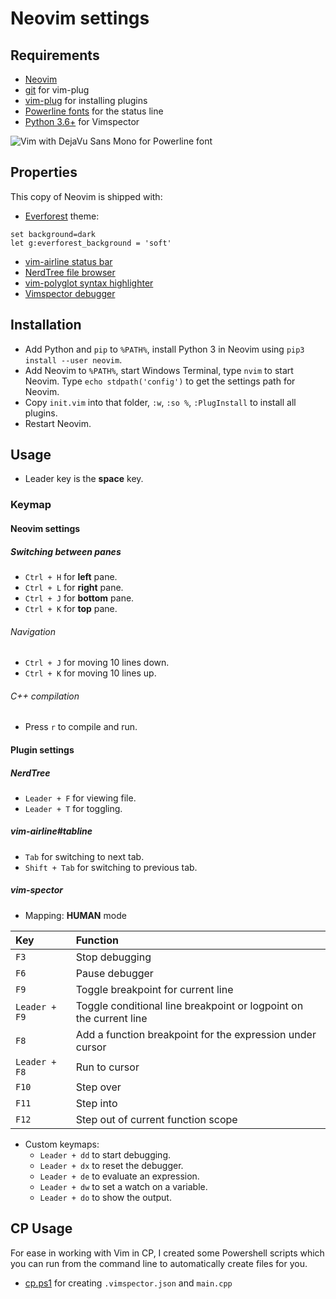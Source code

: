# Neovim settings
## Requirements
- [Neovim](https://neovim.io/)
- [git](https://git-scm.com/) for vim-plug
- [vim-plug](https://github.com/junegunn/vim-plug) for installing plugins
- [Powerline fonts](https://github.com/powerline/fonts) for the status line
- [Python 3.6+](https://www.python.org/downloads/) for Vimspector

![Vim with DejaVu Sans Mono for Powerline font](https://github.com/duythecoder/nvim-settings/blob/main/screenshots/Vim%20with%20DejaVu%20Sans%20Mono%20for%20Powerline%20font.png)
[^1]: On my PC, I have great difficulty in debugging because the debugger continuously jump into libraries, I still haven't found a solution for this.

## Properties
This copy of Neovim is shipped with:
- [Everforest](https://github.com/sainnhe/everforest) theme:
```
set background=dark
let g:everforest_background = 'soft'
```
- [vim-airline status bar](https://github.com/vim-airline/vim-airline)
- [NerdTree file browser](https://github.com/preservim/nerdtree)
- [vim-polyglot syntax highlighter](https://github.com/sheerun/vim-polyglot)
- [Vimspector debugger](https://github.com/puremourning/vimspector)

## Installation
- Add Python and `pip` to `%PATH%`, install Python 3 in Neovim using `pip3 install --user neovim`.
- Add Neovim to `%PATH%`, start Windows Terminal, type `nvim` to start Neovim. Type `echo stdpath('config')` to get the settings path for Neovim.
- Copy `init.vim` into that folder, `:w`, `:so %`, `:PlugInstall` to install all plugins.
- Restart Neovim.

## Usage
- Leader key is the **space** key.
### Keymap
#### Neovim settings
##### Switching between panes
+ `Ctrl + H` for **left** pane.
+ `Ctrl + L` for **right** pane.
+ `Ctrl + J` for **bottom** pane.
+ `Ctrl + K` for **top** pane.
###### Navigation
+ `Ctrl + J` for moving 10 lines down.
+ `Ctrl + K` for moving 10 lines up.
###### C++ compilation
+ Press `r` to compile and run.
#### Plugin settings
##### NerdTree
+ `Leader + F` for viewing file.
+ `Leader + T` for toggling.
##### vim-airline#tabline
+ `Tab` for switching to next tab.
+ `Shift + Tab` for switching to previous tab.
##### vim-spector
- Mapping: **HUMAN** mode

| Key      | Function |
| :---    |    :----  |
| `F3` | Stop debugging |
| `F6`  | Pause debugger |
| `F9` | Toggle breakpoint for current line |
| `Leader + F9`  | 	Toggle conditional line breakpoint or logpoint on the current line |
| `F8` | Add a function breakpoint for the expression under cursor |
| `Leader + F8`  | 	Run to cursor |
| `F10`  | 	Step over |
| `F11` | Step into |
| `F12`  | 	Step out of current function scope |

- Custom keymaps:
  - `Leader + dd` to start debugging.
  - `Leader + dx` to reset the debugger.
  - `Leader + de` to evaluate an expression.
  - `Leader + dw` to set a watch on a variable.
  - `Leader + do` to show the output.

## CP Usage
For ease in working with Vim in CP, I created some Powershell scripts which you can run from the command line to automatically create files for you.
- [cp.ps1](https://github.com/duythecoder/nvim-settings/blob/main/cp-scripts/cp.ps1) for creating `.vimspector.json` and `main.cpp`
